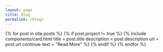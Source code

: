 ```yaml
---
layout: page
title: Blog
permalink: /blog/
---
```


<div class="card-container">
  {% for post in site.posts %}
  {% if post.project != true %}
  {% include components/card.html
    title = post.title
    description = post.description
    url = post.url
    continue-text = "Read More"
  %}
  {% endif %}
  {% endfor %}
</div>
